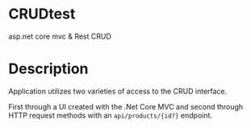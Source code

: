 # CRUDtest
 asp.net core mvc & Rest CRUD


<h1>Description</h1>

Application utilizes two varieties of access to the CRUD interface.

First through a UI created with the .Net Core MVC and second through HTTP request methods with an `api/products/{id?}` endpoint.
